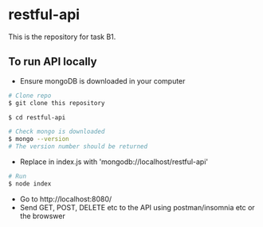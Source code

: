 # restful-api
This is the repository for task B1. 

## To run API locally
* Ensure mongoDB is downloaded in your computer

```bash
# Clone repo
$ git clone this repository

$ cd restful-api

# Check mongo is downloaded 
$ mongo --version
# The version number should be returned
```

* Replace <URL> in index.js with 'mongodb://localhost/restful-api'

```bash
# Run
$ node index
```

* Go to http://localhost:8080/
* Send GET, POST, DELETE etc to the API using postman/insomnia etc or the browswer